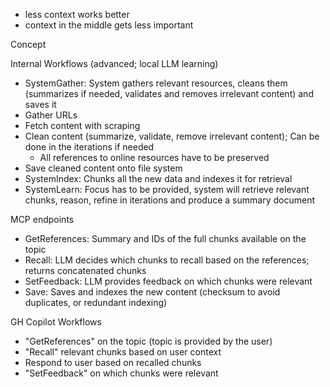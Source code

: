- less context works better
- context in the middle gets less important

Concept

Internal Workflows (advanced; local LLM learning)
- SystemGather: System gathers relevant resources, cleans them (summarizes if needed, validates and removes irrelevant content) and saves it
 - Gather URLs
 - Fetch content with scraping
 - Clean content (summarize, validate, remove irrelevant content); Can be done in the iterations if needed
   - All references to online resources have to be preserved
 - Save cleaned content onto file system
- SystemIndex: Chunks all the new data and indexes it for retrieval
- SystemLearn: Focus has to be provided, system will retrieve relevant chunks, reason, refine in iterations and produce a summary document

MCP endpoints
- GetReferences: Summary and IDs of the full chunks available on the topic
- Recall: LLM decides which chunks to recall based on the references; returns concatenated chunks
- SetFeedback: LLM provides feedback on which chunks were relevant
- Save: Saves and indexes the new content (checksum to avoid duplicates, or redundant indexing)

GH Copilot Workflows
- "GetReferences" on the topic (topic is provided by the user)
- "Recall" relevant chunks based on user context
- Respond to user based on recalled chunks
- "SetFeedback" on which chunks were relevant
